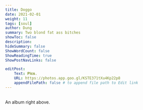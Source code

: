 ```yaml
---
title: Doggo
date: 2021-02-01
weight: 11
tags: [soul]
author: Dung
summary: Two blond fat ass bitches
showToc: false
description: 
hideSummary: false
ShowWordCount: false
ShowReadingTime: true
ShowPostNavLinks: false

editPost:
    Text: 𝐏𝐢𝐜𝐬.
    URL: https://photos.app.goo.gl/KSTE371tXu4Kp22p8
    appendFilePath: false # to append file path to Edit link
---
```

\
An album right above.